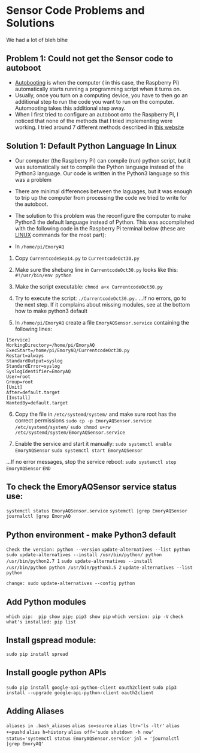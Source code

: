 # Sensor Code Problems and Solutions
We had a lot of bleh blhe 
## Problem 1: Could not get the Sensor code to autoboot
* [Autobooting](https://www.instructables.com/id/Raspberry-PI-auto-boot/) is when the computer ( in this case, the Raspberry Pi) automatically starts running a programming script when it turns on. 
* Usually, once you turn on a computing device, you have to then go an additional step to run the code you want to run on the computer. Automooting takes this additional step away. 
* When I first tried to configure an autoboot onto the Raspberry Pi, I noticed that none of the methods that I tried implementing were working. I tried around 7 different methods described in [this website](https://www.instructables.com/id/Raspberry-PI-auto-boot/)

## Solution 1: Default Python Language In Linux
* Our computer (the Raspberry Pi) can compile (run) python script, but it was automatically set to compile the Python language instead of the Python3 language. Our code is written in the Python3 language so this was a problem
* There are minimal differences between the laguages, but it was enough to trip up the computer from processing the code we tried to write for the autoboot.
* The solution to this problem was the reconfigure the computer to make Python3 the default language instead of Python. This was accomplished with the following code in the Raspberry Pi terminal below (these are [LINUX](https://computer.howstuffworks.com/question246.htm) commands for the most part):

* In `/home/pi/EmoryAQ `
1. Copy  `CurrentcodeSep14.py` to `CurrentcodeOct30.py`
2. Make sure the shebang line in `CurrentcodeOct30.py` looks like this: 
```#!/usr/bin/env python```
3. Make the script executable: 
```chmod a+x CurrentcodeOct30.py```
4. Try to execute the script: 
```./CurrentcodeOct30.py.```
...If no errors, go to the next step. If it complains about missing modules, see at the bottom how to make python3 default

5. In `/home/pi/EmoryAQ` create a file `EmoryAQSensor.service` containing the following lines:
```
[Service]
WorkingDirectory=/home/pi/EmoryAQ
ExecStart=/home/pi/EmoryAQ/CurrentcodeOct30.py
Restart=always
StandardOutput=syslog
StandardError=syslog
SyslogIdentifier=EmoryAQ
User=root
Group=root
[Unit]
After=default.target
[Install]
WantedBy=default.target
```
6. Copy the file in `/etc/systemd/system/` and make sure root has the correct permissions
```sudo cp -p EmoryAQSensor.service /etc/systemd/system/```
```sudo chmod u+rw /etc/systemd/system/EmoryAQSensor.service```

7. Enable the service and start it manually:
```sudo systemctl enable EmoryAQSensor```
```sudo systemctl start EmoryAQSensor```

...If no error messages, stop the service reboot:
```sudo systemctl stop EmoryAQSensor```
```END```

## To check the EmoryAQSensor service status use: 
```systemctl status EmoryAQSensor.service```
```systemctl |grep EmoryAQSensor```
```journalctl |grep EmoryAQ```



## Python environment - make Python3 default
```Check the version: python --version```
```update-alternatives --list python```
```sudo update-alternatives --install /usr/bin/python/ python /usr/bin/python2.7 1```
```sudo update-alternatives --install /usr/bin/python python /usr/bin/python3.5 2```
```update-alternatives --list python```

```change: sudo update-alternatives --config python```


## Add Python modules
```which pip:  pip show pip; pip3 show pip```
```which version: pip -V```
```check what's installed: pip list```

## Install gspread module:
```sudo pip install spread```

## Install google python APIs
```sudo pip install google-api-python-client oauth2client```
```sudo pip3 install --upgrade google-api-python-client oauth2client```

## Adding Aliases
```aliases in .bash_aliases```
```alias so=source```
```alias ltr='ls -ltr'```
```alias +=pushd```
```alias h=history```
```alias off='sudo shutdown -h now'```
```status='systemctl status EmoryAQSensor.service'```
```jnl = 'journalctl |grep EmoryAQ'```



